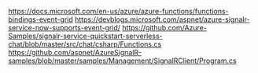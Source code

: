 https://docs.microsoft.com/en-us/azure/azure-functions/functions-bindings-event-grid
https://devblogs.microsoft.com/aspnet/azure-signalr-service-now-supports-event-grid/
https://github.com/Azure-Samples/signalr-service-quickstart-serverless-chat/blob/master/src/chat/csharp/Functions.cs
https://github.com/aspnet/AzureSignalR-samples/blob/master/samples/Management/SignalRClient/Program.cs
